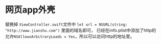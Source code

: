 # 网页app外壳

替换掉 `ViewController.swift`文件中 `let url = NSURL(string: "http://www.jianshu.com")` 里面的域名即可，
已经在info.plist中添加了http的允许`NSAllowsArbitraryLoads = Yes`，所以可以访问http的地址里。
